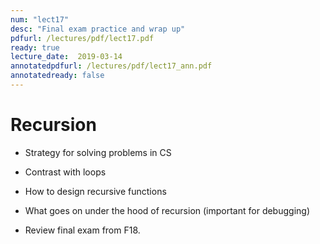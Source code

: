 ```yaml
---
num: "lect17"
desc: "Final exam practice and wrap up"
pdfurl: /lectures/pdf/lect17.pdf
ready: true
lecture_date:  2019-03-14
annotatedpdfurl: /lectures/pdf/lect17_ann.pdf
annotatedready: false
---
```


# Recursion
* Strategy for solving problems in CS
* Contrast with loops
* How to design recursive functions
* What goes on under the hood of recursion (important for debugging)

* Review final exam from F18.